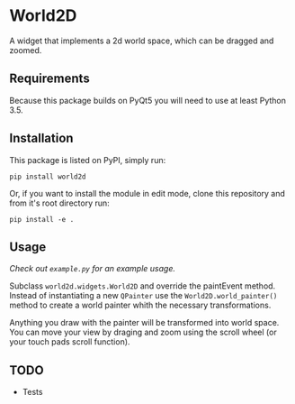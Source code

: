 # World2D

A widget that implements a 2d world space, which can be dragged and zoomed.

## Requirements

Because this package builds on PyQt5 you will need to use at least Python 3.5.

## Installation

This package is listed on PyPI, simply run:
```
pip install world2d
```

Or, if you want to install the module in edit mode, clone this repository and from it's root directory run:
```
pip install -e .
```

## Usage

*Check out `example.py` for an example usage.*

Subclass `world2d.widgets.World2D` and override the paintEvent method. Instead of instantiating a new `QPainter` use the `World2D.world_painter()` method to create a world painter whith the necessary transformations.

Anything you draw with the painter will be transformed into world space. You can move your view by draging and zoom using the scroll wheel (or your touch pads scroll function).

## TODO

- Tests
